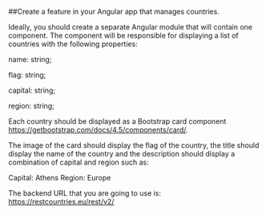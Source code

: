 ##Create a feature in your Angular app that manages countries.

Ideally, you should create a separate Angular module that will contain one component. The component will be responsible for displaying a list of countries with the following properties:

name: string;

flag: string;

capital: string;

region: string;



Each country should be displayed as a Bootstrap card component https://getbootstrap.com/docs/4.5/components/card/. 



The image of the card should display the flag of the country, the title should display the name of the country and the description should display a combination of capital and region such as:

Capital: Athens
Region: Europe


The backend URL that you are going to use is: https://restcountries.eu/rest/v2/ 
